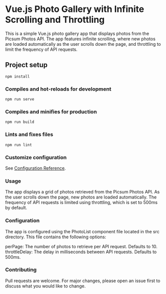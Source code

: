 # Vue.js Photo Gallery with Infinite Scrolling and Throttling

This is a simple Vue.js photo gallery app that displays photos from the Picsum Photos API. The app features infinite scrolling, where new photos are loaded automatically as the user scrolls down the page, and throttling to limit the frequency of API requests.

## Project setup

```
npm install
```

### Compiles and hot-reloads for development

```
npm run serve
```

### Compiles and minifies for production

```
npm run build
```

### Lints and fixes files

```
npm run lint
```

### Customize configuration

See [Configuration Reference](https://cli.vuejs.org/config/).

### Usage

The app displays a grid of photos retrieved from the Picsum Photos API. As the user scrolls down the page, new photos are loaded automatically. The frequency of API requests is limited using throttling, which is set to 500ms by default.

### Configuration

The app is configured using the PhotoList component file located in the src directory. This file contains the following options:

perPage: The number of photos to retrieve per API request. Defaults to 10.
throttleDelay: The delay in milliseconds between API requests. Defaults to 500ms.

### Contributing

Pull requests are welcome. For major changes, please open an issue first to discuss what you would like to change.
